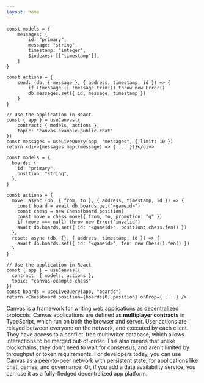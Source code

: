 ```yaml
---
layout: home
---
```


<HeroRow text="Multiplayer computing for the decentralized web" image="/graphic_mainframe_4.png" tagline="Canvas is a peer-to-peer stack for building web applications as decentralized protocols, with no blockchains required." v-bind:bullets="['Provides realtime sync for libp2p and signed data', 'Comes with embedded SQLite + IndexedDB', 'Fully programmable in TypeScript']">
  <HeroAction theme="brand big" text="Tutorial" href="/1-introduction" />
  <HeroAction theme="alt big" text="API Docs" href="/readme-core" />
</HeroRow>

<!--
<FeatureRow title="Demo">
  <FeatureCard title="Messaging" details="Deploy simple applications like chat & copresence." />
  <FeatureCard title="CausalDB" details="Write complex application backends in TypeScript, in your current workflow." />
  <FeatureCard title="CausalVM" details="Build immutable applications, with code and data stored on IPFS data structures."/>
</FeatureRow>
-->

<DemoToggle v-bind:options="['Game', 'Messaging']" defaultOption="Game"></DemoToggle>

<DemoCell />

```tsx:Messaging preview
const models = {
	messages: {
		id: "primary",
		message: "string",
		timestamp: "integer",
		$indexes: [["timestamp"]],
	}
}

const actions = {
	send: (db, { message }, { address, timestamp, id }) => {
		if (!message || !message.trim()) throw new Error()
		db.messages.set({ id, message, timestamp })
	}
}

// Use the application in React
const { app } = useCanvas({
	contract: { models, actions },
	topic: "canvas-example-public-chat"
})
const messages = useLiveQuery(app, "messages", { limit: 10 })
return <div>{messages.map((message) => { ... })}</div>
```

```tsx:Game preview
const models = {
  boards: {
    id: "primary",
    position: "string",
  },
}

const actions = {
  move: async (db, { from, to }, { address, timestamp, id }) => {
    const board = await db.boards.get("<gameid>")
    const chess = new Chess(board.position)
    const move = chess.move({ from, to, promotion: "q" })
    if (move === null) throw new Error("invalid")
    await db.boards.set({ id: "<gameid>", position: chess.fen() })
  },
  reset: async (db, {}, { address, timestamp, id }) => {
    await db.boards.set({ id: "<gameid>", fen: new Chess().fen() })
  }
}

// Use the application in React
const { app } = useCanvas({
  contract: { models, actions },
  topic: "canvas-example-chess"
})
const boards = useLiveQuery(app, "boards")
return <Chessboard position={boards[0].position} onDrop={ ... } />
```

<TextRow title="About Canvas">
  <TextItem>Canvas is a framework for writing web applications as decentralized protocols.</TextItem>
  <TextItem>Canvas applications are defined as <strong>multiplayer contracts</strong> in TypeScript, which run on both the browser and server.</TextItem>
  <TextItem>User actions are relayed between everyone on the network, and executed by each client. They have access to a conflict-free multiwriter database, which allows interactions to be merged out-of-order.</TextItem>
  <TextItem>This also means that unlike blockchains, they don't need to wait for consensus, and aren't limited by throughput or token requirements.</TextItem>
  <TextItem>For developers today, you can use Canvas as a peer-to-peer network with persistent state, for applications like chat, games, and governance. Or, if you add a data availability service, you can use it as a fully-fledged decentralized app platform.</TextItem>
</TextRow>

<FeatureRow title="Interoperable Everywhere" detail="Canvas supports any cryptographically verifiable authentication strategy, including Web3 wallets, W3C DIDs, and even Apple & Google SSO. You can write your own custom adapters to support other authorization methods.">
  <FeatureCard title="Sign in with Wallet" details="Log in with a Web3 wallet from Ethereum. Also supports other chains like Cosmos, Solana, and Polkadot." linkText="Available today" />
  <FeatureCard title="Sign in with Bluesky" details="Log in with your decentralized identity from the Bluesky PLC network."/>
  <FeatureCard title="Sign in with OpenID" details="Log in trustlessly with Google, Apple, or other SSO providers, using zero-knowledge proofs." soon="Coming soon"/>
</FeatureRow>

<FeatureRow title="Built on Real-Time Collaboration" detail="Canvas is built on a realtime multiplayer database, that uses the same technology that powers Google Docs and Figma. We've abstracted away most of the complexity in these open-source modules below.">
  <FeatureCard title="Okra" details="A deterministic Prolly-tree that allows fast sync between ordered sets of actions." link="https://github.com/canvasxyz/okra" linkText="Github" secondaryLink="https://joelgustafson.com/posts/2023-05-04/merklizing-the-key-value-store-for-fun-and-profit" secondaryLinkText="Blog Post"/>
  <FeatureCard title="GossipLog" details="A decentralized, authenticated multiwriter log that allows functions to retrieve data from the past." link="https://github.com/canvasxyz/canvas/tree/main/packages/gossiplog" soon="Blog post coming soon"/>
  <FeatureCard title="ModelDB" details="A cross-platform relational database wrapper, supporting IndexedDB and SQLite." link="https://github.com/canvasxyz/canvas/tree/main/packages/modeldb"/>
  <FeatureCard title="Persister" details="A bundler that persists individual actions to Arweave, and rebundles them for efficient later retrieval." link="https://github.com/canvasxyz/canvas/tree/main/packages/persister-arweave"/>
</FeatureRow>

<HomepageFooter />